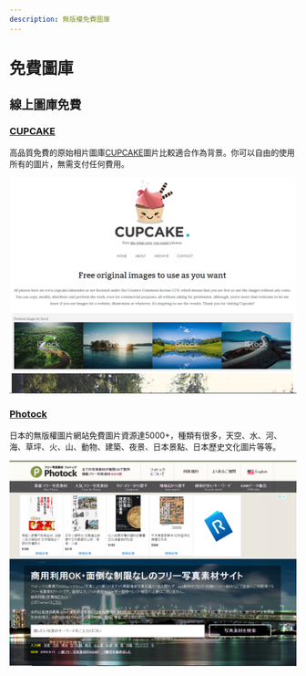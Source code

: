 ```yaml
---
description: 無版權免費圖庫
---
```


# 免費圖庫

## 線上圖庫免費

###  [CUPCAKE](http://cupcake.nilssonlee.se/)

高品質免費的原始相片圖庫[CUPCAKE](http://cupcake.nilssonlee.se/)圖片比較適合作為背景。你可以自由的使用所有的圖片，無需支付任何費用。

![](../.gitbook/assets/image%20%2836%29.png)

###  [Photock](https://www.photock.jp/)

日本的無版權圖片網站免費圖片資源達5000+，種類有很多，天空、水、河、海、草坪、火、山、動物、建築、夜景、日本景點、日本歷史文化圖片等等。

![](../.gitbook/assets/image%20%2851%29.png)



